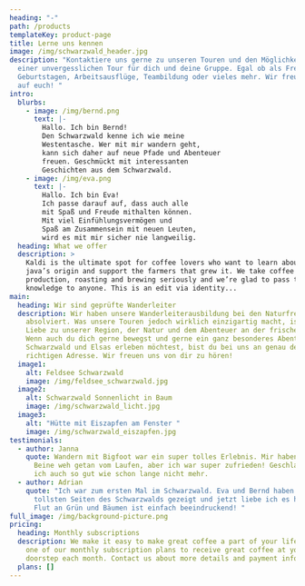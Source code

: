 ```yaml
---
heading: "-"
path: /products
templateKey: product-page
title: Lerne uns kennen
image: /img/schwarzwald_header.jpg
description: "Kontaktiere uns gerne zu unseren Touren und den Möglichkeiten
  einer unvergesslichen Tour für dich und deine Gruppe. Egal ob als Freunde, zu
  Geburtstagen, Arbeitsausflüge, Teambildung oder vieles mehr. Wir freuen uns
  auf euch! "
intro:
  blurbs:
    - image: /img/bernd.png
      text: |-
        Hallo. Ich bin Bernd!
        Den Schwarzwald kenne ich wie meine 
        Westentasche. Wer mit mir wandern geht, 
        kann sich daher auf neue Pfade und Abenteuer 
        freuen. Geschmückt mit interessanten 
        Geschichten aus dem Schwarzwald. 
    - image: /img/eva.png
      text: |-
        Hallo. Ich bin Eva!
        Ich passe darauf auf, dass auch alle 
        mit Spaß und Freude mithalten können. 
        Mit viel Einfühlungsvermögen und 
        Spaß am Zusammensein mit neuen Leuten, 
        wird es mit mir sicher nie langweilig.
  heading: What we offer
  description: >
    Kaldi is the ultimate spot for coffee lovers who want to learn about their
    java’s origin and support the farmers that grew it. We take coffee
    production, roasting and brewing seriously and we’re glad to pass that
    knowledge to anyone. This is an edit via identity...
main:
  heading: Wir sind geprüfte Wanderleiter
  description: Wir haben unsere Wanderleiterausbildung bei den Naturfreunden
    absolviert. Was unsere Touren jedoch wirklich einzigartig macht, ist die
    Liebe zu unserer Region, der Natur und dem Abenteuer an der frischen Luft.
    Wenn auch du dich gerne bewegst und gerne ein ganz besonderes Abenteuer im
    Schwarzwald und Elsas erleben möchtest, bist du bei uns an genau der
    richtigen Adresse. Wir freuen uns von dir zu hören!
  image1:
    alt: Feldsee Schwarzwald
    image: /img/feldsee_schwarzwald.jpg
  image2:
    alt: Schwarzwald Sonnenlicht in Baum
    image: /img/schwarzwald_licht.jpg
  image3:
    alt: "Hütte mit Eiszapfen am Fenster "
    image: /img/schwarzwald_eiszapfen.jpg
testimonials:
  - author: Janna
    quote: Wandern mit Bigfoot war ein super tolles Erlebnis. Mir haben am Abend die
      Beine weh getan vom Laufen, aber ich war super zufrieden! Geschlafen habe
      ich auch so gut wie schon lange nicht mehr.
  - author: Adrian
    quote: "Ich war zum ersten Mal im Schwarzwald. Eva und Bernd haben mir die
      tollsten Seiten des Schwarzwalds gezeigt und jetzt liebe ich es hier. Die
      Flut an Grün und Bäumen ist einfach beeindruckend! "
full_image: /img/background-picture.png
pricing:
  heading: Monthly subscriptions
  description: We make it easy to make great coffee a part of your life. Choose
    one of our monthly subscription plans to receive great coffee at your
    doorstep each month. Contact us about more details and payment info.
  plans: []
---
```


